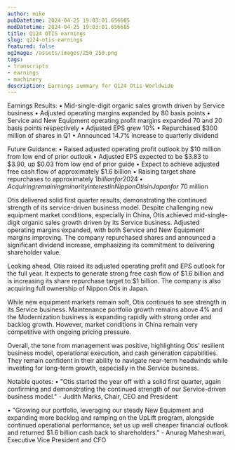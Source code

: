 ```yaml
---
author: mike
pubDatetime: 2024-04-25 19:03:01.656685
modDatetime: 2024-04-25 19:03:01.656685
title: Q124 OTIS earnings
slug: q124-otis-earnings
featured: false
ogImage: /assets/images/250_250.png
tags:
- transcripts
- earnings
- machinery
description: Earnings summary for Q124 Otis Worldwide
---
```

Earnings Results:
• Mid-single-digit organic sales growth driven by Service business
• Adjusted operating margins expanded by 80 basis points
• Service and New Equipment operating profit margins expanded 70 and 20 basis points respectively 
• Adjusted EPS grew 10%
• Repurchased $300 million of shares in Q1
• Announced 14.7% increase to quarterly dividend

Future Guidance:
• Raised adjusted operating profit outlook by $10 million from low end of prior outlook
• Adjusted EPS expected to be $3.83 to $3.90, up $0.03 from low end of prior guide
• Expect to achieve adjusted free cash flow of approximately $1.6 billion
• Raising target share repurchases to approximately $1 billion for 2024
• Acquiring remaining minority interest in Nippon Otis in Japan for ~$70 million

Otis delivered solid first quarter results, demonstrating the continued strength of its service-driven business model. Despite challenging new equipment market conditions, especially in China, Otis achieved mid-single-digit organic sales growth driven by its Service business. Adjusted operating margins expanded, with both Service and New Equipment margins improving. The company repurchased shares and announced a significant dividend increase, emphasizing its commitment to delivering shareholder value.

Looking ahead, Otis raised its adjusted operating profit and EPS outlook for the full year. It expects to generate strong free cash flow of $1.6 billion and is increasing its share repurchase target to $1 billion. The company is also acquiring full ownership of Nippon Otis in Japan. 

While new equipment markets remain soft, Otis continues to see strength in its Service business. Maintenance portfolio growth remains above 4% and the Modernization business is expanding rapidly with strong order and backlog growth. However, market conditions in China remain very competitive with ongoing pricing pressure.

Overall, the tone from management was positive, highlighting Otis' resilient business model, operational execution, and cash generation capabilities. They remain confident in their ability to navigate near-term headwinds while investing for long-term growth, especially in the Service business.

Notable quotes:
• "Otis started the year off with a solid first quarter, again confirming and demonstrating the continued strength of our Service-driven business model." - Judith Marks, Chair, CEO and President

• "Growing our portfolio, leveraging our steady New Equipment and expanding more backlog and ramping on the UpLift program, alongside continued operational performance, set us up well cheaper financial outlook and returned $1.6 billion cash back to shareholders." - Anurag Maheshwari, Executive Vice President and CFO